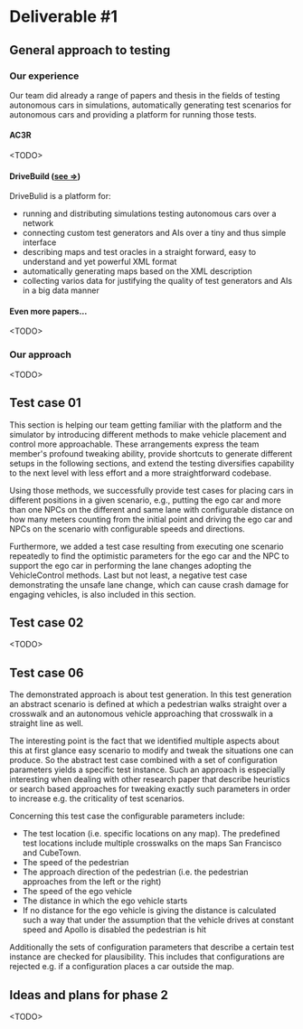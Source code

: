 # Deliverable #1

## General approach to testing

### Our experience
Our team did already a range of papers and thesis in the fields of testing autonomous cars in simulations, automatically generating test scenarios for autonomous cars and providing a platform for running those tests.

#### AC3R
\<TODO\>

#### DriveBuild ([see &rArr;](https://www.researchgate.net/publication/341110007_DriveBuild_Automation_of_Simulation-based_Testing_of_Autonomous_Vehicles))
DriveBulid is a platform for:
 - running and distributing simulations testing autonomous cars over a network
 - connecting custom test generators and AIs over a tiny and thus simple interface
 - describing maps and test oracles in a straight forward, easy to understand and yet powerful XML format
 - automatically generating maps based on the XML description
 - collecting varios data for justifying the quality of test generators and AIs in a big data manner

#### Even more papers...
\<TODO\>

### Our approach
\<TODO\>

## Test case 01
This section is helping our team getting familiar with the platform and the simulator by introducing different methods to make vehicle placement and control more approachable. These arrangements express the team member's profound tweaking ability, provide shortcuts to generate different setups in the following sections, and extend the testing diversifies capability to the next level with less effort and a more straightforward codebase. 

Using those methods, we successfully provide test cases for placing cars in different positions in a given scenario, e.g., putting the ego car and more than one NPCs on the different and same lane with configurable distance on how many meters counting from the initial point and driving the ego car and NPCs on the scenario with configurable speeds and directions.

Furthermore, we added a test case resulting from executing one scenario repeatedly to find the optimistic parameters for the ego car and the NPC to support the ego car in performing the lane changes adopting the VehicleControl methods. Last but not least, a negative test case demonstrating the unsafe lane change, which can cause crash damage for engaging vehicles, is also included in this section.

## Test case 02
\<TODO\>

## Test case 06
The demonstrated approach is about test generation.
In this test generation an abstract scenario is defined at which a pedestrian walks straight over a crosswalk and an autonomous vehicle approaching that crosswalk in a straight line as well.

The interesting point is the fact that we identified multiple aspects about this at first glance easy scenario to modify and tweak the situations one can produce.
So the abstract test case combined with a set of configuration parameters yields a specific test instance.
Such an approach is especially interesting when dealing with other research paper that describe heuristics or search based approaches for tweaking exactly such parameters in order to increase e.g. the criticality of test scenarios.

Concerning this test case the configurable parameters include:
- The test location (i.e. specific locations on any map).
The predefined test locations include multiple crosswalks on the maps San Francisco and CubeTown.
- The speed of the pedestrian
- The approach direction of the pedestrian (i.e. the pedestrian approaches from the left or the right)
- The speed of the ego vehicle
- The distance in which the ego vehicle starts
- If no distance for the ego vehicle is giving the distance is calculated such a way that under the assumption that the vehicle drives at constant speed and Apollo is disabled the pedestrian is hit

Additionally the sets of configuration parameters that describe a certain test instance are checked for plausibility.
This includes that configurations are rejected e.g. if a configuration places a car outside the map.

## Ideas and plans for phase 2
\<TODO\>
